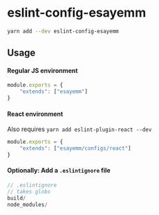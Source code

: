 # eslint-config-esayemm

```sh
yarn add --dev eslint-config-esayemm
```

## Usage

#### Regular JS environment

```js
module.exports = {
	"extends": ["esayemm"]
}
```

#### React environment

Also requires `yarn add eslint-plugin-react --dev`

```js
module.exports = {
	"extends": ["esayemm/configs/react"]
}
```

#### Optionally: Add a `.eslintignore` file

```js
// .eslintignore
// takes globs
build/
node_modules/
```
